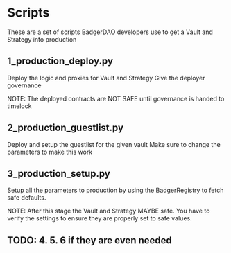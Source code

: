 # Scripts

These are a set of scripts BadgerDAO developers use to get a Vault and Strategy into production

## 1_production_deploy.py

Deploy the logic and proxies for Vault and Strategy
Give the deployer governance

NOTE: The deployed contracts are NOT SAFE until governance is handed to timelock

## 2_production_guestlist.py

Deploy and setup the guestlist for the given vault
Make sure to change the parameters to make this work

## 3_production_setup.py

Setup all the parameters to production by using the BadgerRegistry to fetch safe defaults.

NOTE: After this stage the Vault and Strategy MAYBE safe. You have to verify the settings to ensure they are properly set to safe values.

## TODO: 4. 5. 6 if they are even needed
